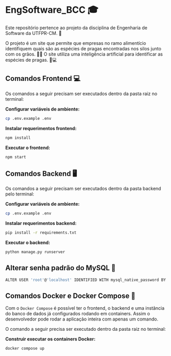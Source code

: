 # EngSoftware_BCC 🎓
Este repositório pertence ao projeto da disciplina de Engenharia de Software da UTFPR-CM. 🏫

O projeto é um site que permite que empresas no ramo alimentício identifiquem quais são as espécies de pragas encontradas nos silos junto com os grãos. 🌽🐜 O site utiliza uma inteligência artificial para identificar as espécies de pragas. 🧠💻

## Comandos Frontend 💻
Os comandos a seguir precisam ser executados dentro da pasta raiz no terminal:

**Configurar variáveis de ambiente:**
```bash
cp .env.example .env
```

**Instalar requerimentos frontend:**
```bash
npm install
```

**Executar o frontend:**
```bash
npm start
```

## Comandos Backend 🖥️
Os comandos a seguir precisam ser executados dentro da pasta backend pelo terminal:

**Configurar variáveis de ambiente:**
```bash
cp .env.example .env
```

**Instalar requerimentos backend:**
```bash
pip install -r requirements.txt 
```

**Executar o backend:**
```bash
python manage.py runserver
```

## Alterar senha padrão do MySQL 🔑
```bash
ALTER USER 'root'@'localhost' IDENTIFIED WITH mysql_native_password BY 'password';
```

## Comandos Docker e Docker Compose 🐋
Com o `Docker Compose` é possível ter o frontend, o backend e uma instância do banco de dados já configurados rodando em containers. Assim o desenvolvedor pode rodar a aplicação inteira com apenas um comando.

O comando a seguir precisa ser executado dentro da pasta raiz no terminal:

**Construir executar os containers Docker:** 
``` bash
docker compose up
```
